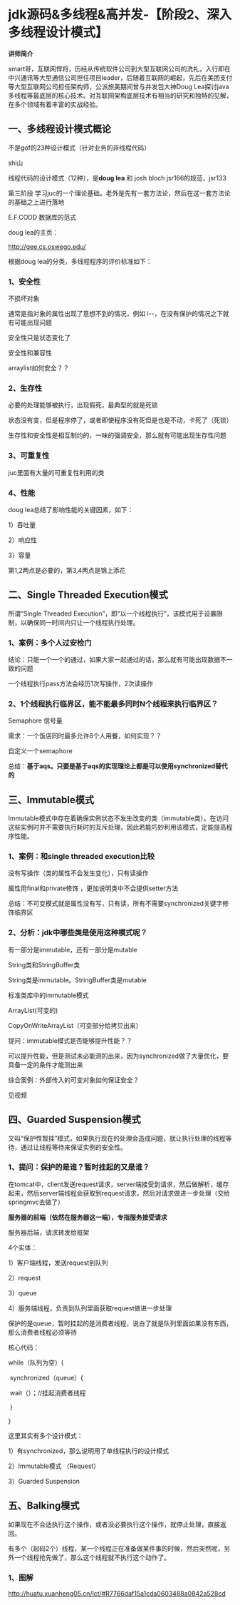 # jdk源码&多线程&高并发-【阶段2、深入多线程设计模式】



**讲师简介**

smart哥，互联网悍将，历经从传统软件公司到大型互联网公司的洗礼，入行即在中兴通讯等大型通信公司担任项目leader，后随着互联网的崛起，先后在美团支付等大型互联网公司担任架构师，公派旅美期间曾与并发包大神Doug Lea探讨java多线程等最底层的核心技术。对互联网架构底层技术有相当的研究和独特的见解，在多个领域有着丰富的实战经验。



## 一、多线程设计模式概论



不是gof的23种设计模式（针对业务的非线程代码）

shi山



线程代码的设计模式（12种），是**doug lea** 和 josh bloch jsr166的规范，jsr133



第三阶段 学习juc的一个理论基础。老外是先有一套方法论，然后在这一套方法论的基础之上进行落地



E.F.CODD 数据库的范式



doug lea的主页：

http://gee.cs.oswego.edu/

根据doug lea的分类，多线程程序的评价标准如下：

### 1、安全性

  不损坏对象

通常是指对象的属性出现了意想不到的情况，例如 i--，在没有保护的情况之下就有可能出现问题

安全性只是状态变化了



安全性和兼容性

arraylist如何安全？？



### 2、生存性

必要的处理能够被执行，出现假死，最典型的就是死锁

状态没有变，但是程序停了，或者即使程序没有死但是也是不动，卡死了（死锁）

生存性和安全性是相互制约的，一味的强调安全，那么就有可能出现生存性问题



### 3、可重复性

juc里面有大量的可重复性利用的类



### 4、性能

doug lea总结了影响性能的关键因素，如下：

1）吞吐量

2）响应性

3）容量



第1,2两点是必要的，第3,4两点是锦上添花



## 二、Single Threaded Execution模式

所谓“Single Threaded Execution”，即“以一个线程执行”，该模式用于设置限制，以确保同一时间内只让一个线程执行处理。

### 1、案例：多个人过安检门

结论：只能一个一个的通过，如果大家一起通过的话，那么就有可能出现数据不一致的问题

一个线程执行pass方法会经历1次写操作，2次读操作



### 2、1个线程执行临界区，能不能最多同时N个线程来执行临界区？

Semaphore 信号量

需求：一个饭店同时最多允许8个人用餐，如何实现？？

自定义一个semaphore

总结：**基于aqs。只要是基于aqs的实现理论上都是可以使用synchronized替代的**



## 三、Immutable模式

Immutable模式中存在着确保实例状态不发生改变的类（immutable类）。在访问这些实例时并不需要执行耗时的互斥处理，因此若能巧妙利用该模式，定能提高程序性能。



### 1、案例：和single threaded execution比较

没有写操作（类的属性不会发生变化），只有读操作

属性用final和private修饰 ，更加说明类中不会提供setter方法

总结：不可变模式就是属性没有写，只有读，所有不需要synchronized关键字修饰临界区



### 2、分析：jdk中哪些类是使用这种模式呢？

 有一部分是immutable，还有一部分是mutable

String类和StringBuffer类

String类是immutable。StringBuffer类是mutable

标准类库中的immutable模式

ArrayList(可变的)

CopyOnWriteArrayList（可变部分给拷贝出来）



提问：immutable模式是否能够提升性能？？

可以提升性能，但是测试未必能测的出来，因为synchronized做了大量优化，要具备一定的条件才能测出来



综合案例：外部传入的可变对象如何保证安全？

见视频



## 四、Guarded Suspension模式

又叫“保护性暂挂”模式，如果执行现在的处理会造成问题，就让执行处理的线程等待，通过让线程等待来保证实例的安全性。

### 1、提问：保护的是谁？暂时挂起的又是谁？

在tomcat中，client发送request请求，server端接受到请求，然后做解析，缓存起来，然后server端线程会获取到request请求，然后对请求做进一步处理（交给springmvc去做了）

**服务器的前端（依然在服务器这一端），专指服务接受请求**

服务器后端，请求转发给框架

4个实体：

1）客户端线程，发送request到队列

2）request

3）queue

4）服务端线程，负责到队列里面获取request做进一步处理



保护的是queue，暂时挂起的是消费者线程，说白了就是队列里面如果没有东西，那么消费者线程必须等待

核心代码：

while（队列为空）{

​     synchronized（queue）{

​     wait（）；//挂起消费者线程

​     }

}

这里其实有多个设计模式：

1）有synchronized，那么说明用了单线程执行的设计模式

2）Immutable模式 （Request）

3）Guarded Suspension



## 五、Balking模式

如果现在不合适执行这个操作，或者没必要执行这个操作，就停止处理，直接返回。

有多个（起码2个）线程，某一个线程正在准备做某件事的时候，然后突然呢，另外一个线程抢先做了，那么这个线程就不执行这个动作了。



### 1、图解

http://huatu.xuanheng05.cn/lct/#R7766daf15a1cda0603488a0842a528cd

